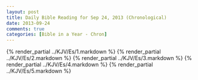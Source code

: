 ```yaml
---
layout: post
title: Daily Bible Reading for Sep 24, 2013 (Chronological)
date: 2013-09-24
comments: true
categories: [Bible in a Year - Chron]
---
```

{% render_partial ../KJV/Es/1.markdown %}
{% render_partial ../KJV/Es/2.markdown %}
{% render_partial ../KJV/Es/3.markdown %}
{% render_partial ../KJV/Es/4.markdown %}
{% render_partial ../KJV/Es/5.markdown %}
